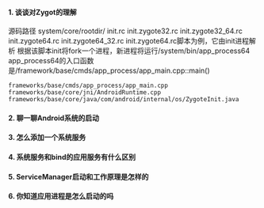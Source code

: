 #### 1. 谈谈对Zygot的理解
  源码路径
    system/core/rootdir/
                        init.rc
                        init.zygote32.rc
                        init.zygote32_64.rc
                        init.zygote64.rc
                        init.zygote64_32.rc
    init.zygote64.rc脚本为例，它由init进程解析
    根据该脚本init将fork一个进程，新进程将运行/system/bin/app_process64
    app_process64的入口函数是/framework/base/cmds/app_process/app_main.cpp::main()      
    
    frameworks/base/cmds/app_process/app_main.cpp
    frameworks/base/core/jni/AndroidRuntime.cpp
    frameworks/base/core/java/com/android/internal/os/ZygoteInit.java
    
    

#### 2. 聊一聊Android系统的启动


#### 3. 怎么添加一个系统服务


#### 4. 系统服务和bind的应用服务有什么区别


#### 5. ServiceManager启动和工作原理是怎样的


#### 6. 你知道应用进程是怎么启动的吗
